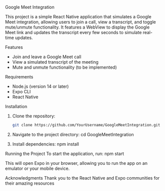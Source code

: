 Google Meet Integration

This project is a simple React Native application that simulates a Google Meet integration, allowing users to join a call, view a transcript, and toggle mute/unmute functionality. It features a WebView to display the Google Meet link and updates the transcript every few seconds to simulate real-time updates.


Features

- Join and leave a Google Meet call
- View a simulated transcript of the meeting
- Mute and unmute functionality (to be implemented)

Requirements

- Node.js (version 14 or later)
- Expo CLI
- React Native

Installation

1. Clone the repository:
   ```bash
   git clone https://github.com/YourUsername/GoogleMeetIntegration.git

2. Navigate to the project directory:
   cd GoogleMeetIntegration

3. Install dependencies:
   npm install


Running the Project
To start the application, run:
npm start

This will open Expo in your browser, allowing you to run the app on an emulator or your mobile device.
   

Acknowledgments
Thank you to the React Native and Expo communities for their amazing resources

